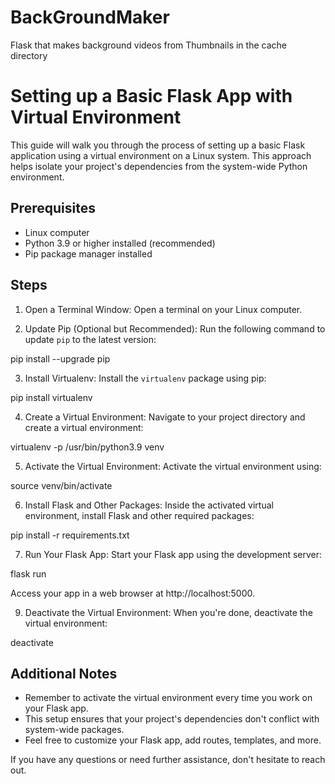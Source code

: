 # BackGroundMaker
Flask that makes background videos from Thumbnails in the cache directory
# Setting up a Basic Flask App with Virtual Environment

This guide will walk you through the process of setting up a basic Flask application using a virtual environment on a Linux system. This approach helps isolate your project's dependencies from the system-wide Python environment.

## Prerequisites

- Linux computer
- Python 3.9 or higher installed (recommended)
- Pip package manager installed

## Steps

1. Open a Terminal Window:
   Open a terminal on your Linux computer.

2. Update Pip (Optional but Recommended):
   Run the following command to update `pip` to the latest version:

pip install --upgrade pip

3. Install Virtualenv:
Install the `virtualenv` package using pip:

pip install virtualenv

4. Create a Virtual Environment:
Navigate to your project directory and create a virtual environment:

virtualenv -p /usr/bin/python3.9 venv


5. Activate the Virtual Environment:
Activate the virtual environment using:

source venv/bin/activate

6. Install Flask and Other Packages:
Inside the activated virtual environment, install Flask and other required packages:

pip install -r requirements.txt

7. Run Your Flask App:
Start your Flask app using the development server:

flask run

Access your app in a web browser at http://localhost:5000.

9. Deactivate the Virtual Environment:
When you're done, deactivate the virtual environment:

deactivate


## Additional Notes

- Remember to activate the virtual environment every time you work on your Flask app.
- This setup ensures that your project's dependencies don't conflict with system-wide packages.
- Feel free to customize your Flask app, add routes, templates, and more.

If you have any questions or need further assistance, don't hesitate to reach out.

